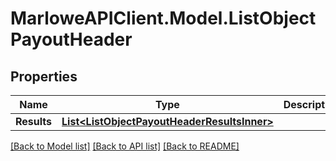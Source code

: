# MarloweAPIClient.Model.ListObjectPayoutHeader

## Properties

Name | Type | Description | Notes
------------ | ------------- | ------------- | -------------
**Results** | [**List&lt;ListObjectPayoutHeaderResultsInner&gt;**](ListObjectPayoutHeaderResultsInner.md) |  | 

[[Back to Model list]](../README.md#documentation-for-models) [[Back to API list]](../README.md#documentation-for-api-endpoints) [[Back to README]](../README.md)

